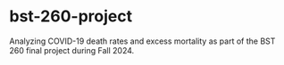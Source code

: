 # bst-260-project
Analyzing COVID-19 death rates and excess mortality as part of the BST 260 final project during Fall 2024.
